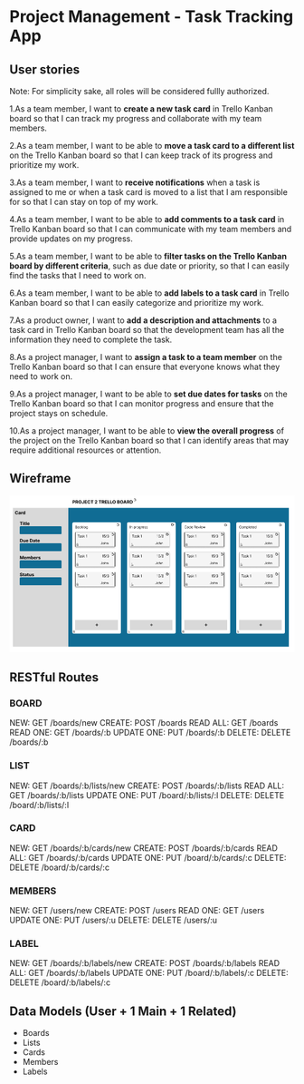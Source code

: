 # Project Management - Task Tracking App

## User stories
Note: For simplicity sake, all roles will be considered fullly authorized.

1.As a team member, I want to __create a new task card__ in Trello Kanban board so that I can track my progress and collaborate with my team members.

2.As a team member, I want to be able to __move a task card to a different list__ on the Trello Kanban board so that I can keep track of its progress and prioritize my work.

3.As a team member, I want to __receive notifications__ when a task is assigned to me or when a task card is moved to a list that I am responsible for so that I can stay on top of my work.

4.As a team member, I want to be able to __add comments to a task card__ in Trello Kanban board so that I can communicate with my team members and provide updates on my progress.

5.As a team member, I want to be able to __filter tasks on the Trello Kanban board by different criteria__, such as due date or priority, so that I can easily find the tasks that I need to work on.

6.As a team member, I want to be able to __add labels to a task card__ in Trello Kanban board so that I can easily categorize and prioritize my work.

7.As a product owner, I want to __add a description and attachments__ to a task card in Trello Kanban board so that the development team has all the information they need to complete the task.

8.As a project manager, I want to __assign a task to a team member__ on the Trello Kanban board so that I can ensure that everyone knows what they need to work on.

9.As a project manager, I want to be able to __set due dates for tasks__ on the Trello Kanban board so that I can monitor progress and ensure that the project stays on schedule.

10.As a project manager, I want to be able to __view the overall progress__ of the project on the Trello Kanban board so that I can identify areas that may require additional resources or attention.

## Wireframe
![Trello](Trello.png)

## RESTful Routes
### BOARD ###
NEW: GET /boards/new
CREATE: POST /boards
READ ALL: GET /boards
READ ONE: GET /boards/:b
UPDATE ONE: PUT /boards/:b
DELETE: DELETE /boards/:b

### LIST ###
NEW: GET /boards/:b/lists/new
CREATE: POST /boards/:b/lists
READ ALL: GET /boards/:b/lists
UPDATE ONE: PUT /board/:b/lists/:l
DELETE: DELETE /board/:b/lists/:l

### CARD ###
NEW: GET /boards/:b/cards/new
CREATE: POST /boards/:b/cards
READ ALL: GET /boards/:b/cards
UPDATE ONE: PUT /board/:b/cards/:c
DELETE: DELETE /board/:b/cards/:c

### MEMBERS ###
NEW: GET /users/new
CREATE: POST /users
READ ONE: GET /users
UPDATE ONE: PUT /users/:u
DELETE: DELETE /users/:u

### LABEL ###
NEW: GET /boards/:b/labels/new
CREATE: POST /boards/:b/labels
READ ALL: GET /boards/:b/labels
UPDATE ONE: PUT /board/:b/labels/:c
DELETE: DELETE /board/:b/labels/:c

## Data Models (User + 1 Main + 1 Related)
- Boards
- Lists
- Cards
- Members
- Labels


